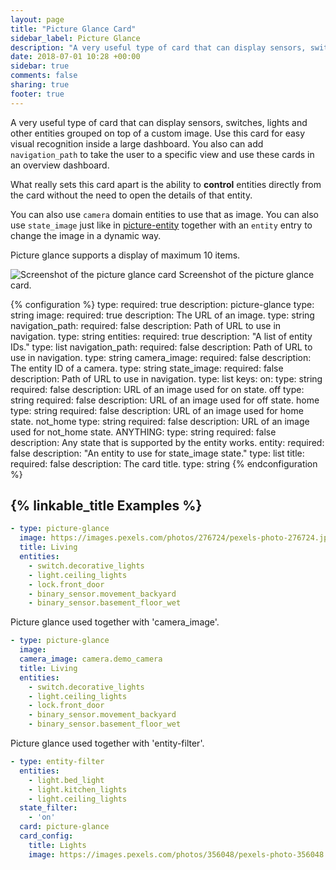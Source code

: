 ```yaml
---
layout: page
title: "Picture Glance Card"
sidebar_label: Picture Glance
description: "A very useful type of card that can display sensors, switches, lights and other entities grouped on top of a custom image. Use this card for easy visual recognition inside a large dashboard."
date: 2018-07-01 10:28 +00:00
sidebar: true
comments: false
sharing: true
footer: true
---
```


A very useful type of card that can display sensors, switches, lights and other entities grouped on top of a custom image. Use this card for easy visual recognition inside a large dashboard. You also can add `navigation_path` to take the user to a specific view and use these cards in an overview dashboard.

What really sets this card apart is the ability to **control** entities directly from the card without the need to open the details of that entity.

You can also use `camera` domain entities to use that as image. You can also use `state_image` just like in [picture-entity](/lovelace/picture-entity/) together with an `entity` entry to change the image in a dynamic way.

Picture glance supports a display of maximum 10 items.

<p class='img'>
<img src='/images/lovelace/lovelace_picture_glance.gif' alt='Screenshot of the picture glance card'>
Screenshot of the picture glance card.
</p>

{% configuration %}
type:
  required: true
  description: picture-glance
  type: string
image:
  required: true
  description: The URL of an image.
  type: string
navigation_path:
  required: false
  description: Path of URL to use in navigation.
  type: string
entities:
  required: true
  description: "A list of entity IDs."
  type: list
navigation_path:
  required: false
  description: Path of URL to use in navigation.
  type: string
camera_image:
  required: false
  description: The entity ID of a camera.
  type: string
state_image:
  required: false
  description: Path of URL to use in navigation.
  type: list
  keys:
    on:
      type: string
      required: false
      description: URL of an image used for on state.
    off
      type: string
      required: false
      description: URL of an image used for off state.
    home 
      type: string
      required: false
      description: URL of an image used for home state.
    not_home
      type: string
      required: false
      description: URL of an image used for not_home state.
    ANYTHING:
      type: string
      required: false
      description: Any state that is supported by the entity works.
entity:
  required: false
  description: "An entity to use for state_image state."
  type: list
title:
  required: false
  description: The card title.
  type: string
{% endconfiguration %}

## {% linkable_title Examples %}

```yaml
- type: picture-glance
  image: https://images.pexels.com/photos/276724/pexels-photo-276724.jpeg?auto=compress&cs=tinysrgb&dpr=2&h=240&w=495
  title: Living
  entities:
    - switch.decorative_lights
    - light.ceiling_lights
    - lock.front_door
    - binary_sensor.movement_backyard
    - binary_sensor.basement_floor_wet
```

Picture glance used together with 'camera_image'.

```yaml
- type: picture-glance
  image:
  camera_image: camera.demo_camera
  title: Living
  entities:
    - switch.decorative_lights
    - light.ceiling_lights
    - lock.front_door
    - binary_sensor.movement_backyard
    - binary_sensor.basement_floor_wet
```

Picture glance used together with 'entity-filter'.

```yaml
- type: entity-filter
  entities:
    - light.bed_light
    - light.kitchen_lights
    - light.ceiling_lights
  state_filter:
    - 'on'
  card: picture-glance
  card_config:
    title: Lights
    image: https://images.pexels.com/photos/356048/pexels-photo-356048.jpeg?auto=compress&cs=tinysrgb&dpr=2&h=295&w=490
```

